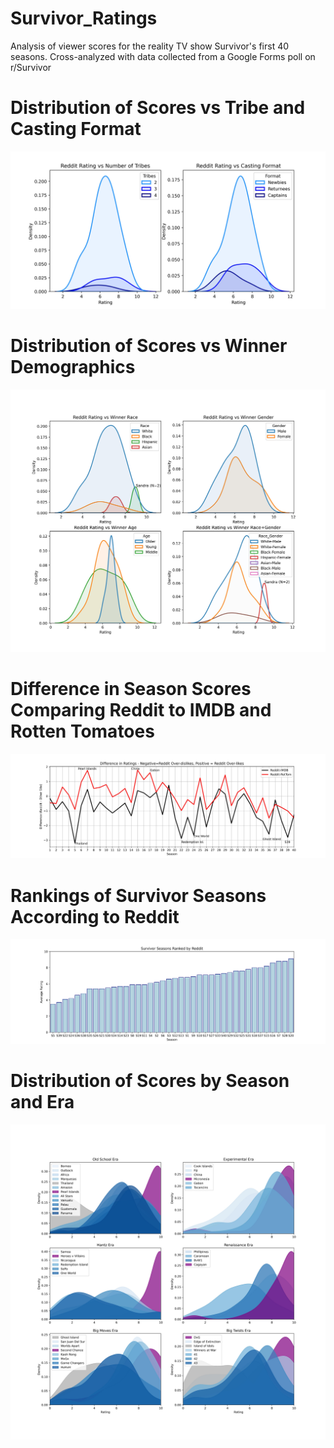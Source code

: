 # Survivor_Ratings
Analysis of viewer scores for the reality TV show Survivor's first 40 seasons. Cross-analyzed with data collected from a Google Forms poll on r/Survivor
# Distribution of Scores vs Tribe and Casting Format
![](https://github.com/ebrodbeck/Survivor_Ratings/blob/main/Rating%20vs%20tribe%20and%20casting%20format.jpg)
# Distribution of Scores vs Winner Demographics
![](https://github.com/ebrodbeck/Survivor_Ratings/blob/main/ratings%20vs%20winner%20demographics.jpg)
# Difference in Season Scores Comparing Reddit to IMDB and Rotten Tomatoes
![](https://github.com/ebrodbeck/Survivor_Ratings/blob/main/Difference%20in%20rating%20from%20various%20sources.jpg)
# Rankings of Survivor Seasons According to Reddit
![](https://github.com/ebrodbeck/Survivor_Ratings/blob/main/season%20rankings.jpg)
# Distribution of Scores by Season and Era
![](https://github.com/ebrodbeck/Survivor_Ratings/blob/main/Distributions%20of%20ratings%20by%20season.jpg)
